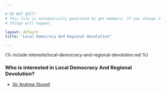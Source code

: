 ```yaml
---

# DO NOT EDIT!
# This file is automatically generated by get-members. If you change it, bad
# things will happen.

layout: default
title: "Local Democracy And Regional Devolution"

---
```


{% include interests/local-democracy-and-regional-devolution.md %}

### Who is interested in Local Democracy And Regional Devolution?


* [Sir Andrew Stunell](../members/sir-andrew-stunell.html)
